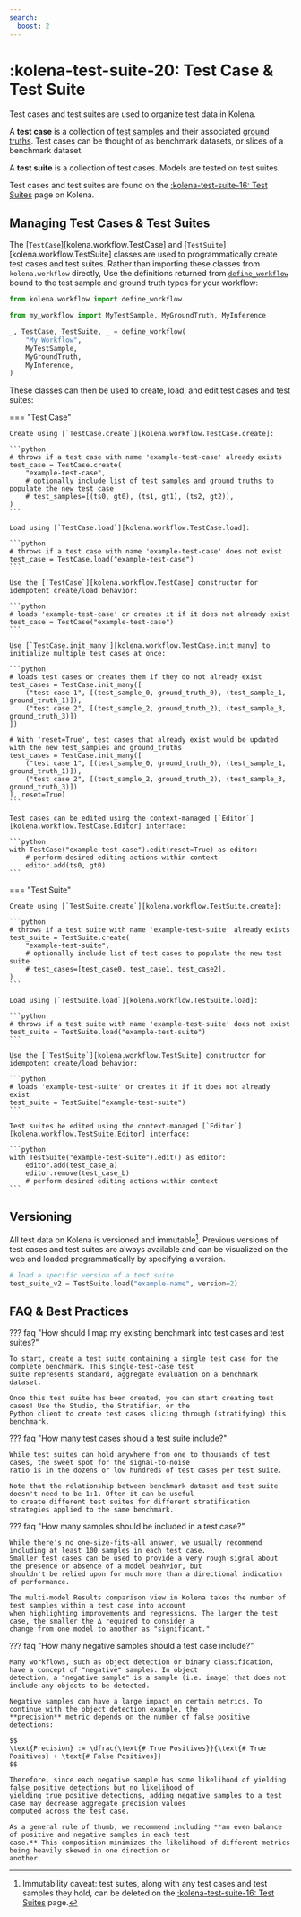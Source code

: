 ```yaml
---
search:
  boost: 2
---
```


# :kolena-test-suite-20: Test Case & Test Suite

Test cases and test suites are used to organize test data in Kolena.

A **test case** is a collection of [test samples](workflow.md#test-sample) and their associated
[ground truths](workflow.md#ground-truth). Test cases can be thought of as benchmark datasets, or slices of
a benchmark dataset.

A **test suite** is a collection of test cases. Models are tested on test suites.

Test cases and test suites are found on the [:kolena-test-suite-16: Test Suites](https://app.kolena.com/redirect/testing)
page on Kolena.

## Managing Test Cases & Test Suites

The [`TestCase`][kolena.workflow.TestCase] and [`TestSuite`][kolena.workflow.TestSuite] classes are used to
programmatically create test cases and test suites. Rather than importing these classes from `kolena.workflow` directly,
Use the definitions returned from [`define_workflow`](workflow.md#defining-a-workflow) bound to the test
sample and ground truth types for your workflow:

```python
from kolena.workflow import define_workflow

from my_workflow import MyTestSample, MyGroundTruth, MyInference

_, TestCase, TestSuite, _ = define_workflow(
    "My Workflow",
    MyTestSample,
    MyGroundTruth,
    MyInference,
)
```

These classes can then be used to create, load, and edit test cases and test suites:

=== "Test Case"

    Create using [`TestCase.create`][kolena.workflow.TestCase.create]:

    ```python
    # throws if a test case with name 'example-test-case' already exists
    test_case = TestCase.create(
        "example-test-case",
        # optionally include list of test samples and ground truths to populate the new test case
        # test_samples=[(ts0, gt0), (ts1, gt1), (ts2, gt2)],
    )
    ```

    Load using [`TestCase.load`][kolena.workflow.TestCase.load]:

    ```python
    # throws if a test case with name 'example-test-case' does not exist
    test_case = TestCase.load("example-test-case")
    ```

    Use the [`TestCase`][kolena.workflow.TestCase] constructor for idempotent create/load behavior:

    ```python
    # loads 'example-test-case' or creates it if it does not already exist
    test_case = TestCase("example-test-case")
    ```

    Use [`TestCase.init_many`][kolena.workflow.TestCase.init_many] to initialize multiple test cases at once:

    ```python
    # loads test cases or creates them if they do not already exist
    test_cases = TestCase.init_many([
        ("test case 1", [(test_sample_0, ground_truth_0), (test_sample_1, ground_truth_1)]),
        ("test case 2", [(test_sample_2, ground_truth_2), (test_sample_3, ground_truth_3)])
    ])

    # With 'reset=True', test cases that already exist would be updated with the new test_samples and ground_truths
    test_cases = TestCase.init_many([
        ("test case 1", [(test_sample_0, ground_truth_0), (test_sample_1, ground_truth_1)]),
        ("test case 2", [(test_sample_2, ground_truth_2), (test_sample_3, ground_truth_3)])
    ], reset=True)
    ```

    Test cases can be edited using the context-managed [`Editor`][kolena.workflow.TestCase.Editor] interface:

    ```python
    with TestCase("example-test-case").edit(reset=True) as editor:
        # perform desired editing actions within context
        editor.add(ts0, gt0)
    ```

=== "Test Suite"

    Create using [`TestSuite.create`][kolena.workflow.TestSuite.create]:

    ```python
    # throws if a test suite with name 'example-test-suite' already exists
    test_suite = TestSuite.create(
        "example-test-suite",
        # optionally include list of test cases to populate the new test suite
        # test_cases=[test_case0, test_case1, test_case2],
    )
    ```

    Load using [`TestSuite.load`][kolena.workflow.TestSuite.load]:

    ```python
    # throws if a test suite with name 'example-test-suite' does not exist
    test_suite = TestSuite.load("example-test-suite")
    ```

    Use the [`TestSuite`][kolena.workflow.TestSuite] constructor for idempotent create/load behavior:

    ```python
    # loads 'example-test-suite' or creates it if it does not already exist
    test_suite = TestSuite("example-test-suite")
    ```

    Test suites be edited using the context-managed [`Editor`][kolena.workflow.TestSuite.Editor] interface:

    ```python
    with TestSuite("example-test-suite").edit() as editor:
        editor.add(test_case_a)
        editor.remove(test_case_b)
        # perform desired editing actions within context
    ```

## Versioning

All test data on Kolena is versioned and immutable[^1]. Previous versions of test cases and test suites are always
available and can be visualized on the web and loaded programmatically by specifying a version.

[^1]: Immutability caveat: test suites, along with any test cases and test samples they hold, can be deleted on the
    [:kolena-test-suite-16: Test Suites](https://app.kolena.com/redirect/testing) page.

```python
# load a specific version of a test suite
test_suite_v2 = TestSuite.load("example-name", version=2)
```

## FAQ & Best Practices

??? faq "How should I map my existing benchmark into test cases and test suites?"

    To start, create a test suite containing a single test case for the complete benchmark. This single-test-case test
    suite represents standard, aggregate evaluation on a benchmark dataset.

    Once this test suite has been created, you can start creating test cases! Use the Studio, the Stratifier, or the
    Python client to create test cases slicing through (stratifying) this benchmark.

??? faq "How many test cases should a test suite include?"

    While test suites can hold anywhere from one to thousands of test cases, the sweet spot for the signal-to-noise
    ratio is in the dozens or low hundreds of test cases per test suite.

    Note that the relationship between benchmark dataset and test suite doesn't need to be 1:1. Often it can be useful
    to create different test suites for different stratification strategies applied to the same benchmark.

??? faq "How many samples should be included in a test case?"

    While there's no one-size-fits-all answer, we usually recommend including at least 100 samples in each test case.
    Smaller test cases can be used to provide a very rough signal about the presence or absence of a model beahvior, but
    shouldn't be relied upon for much more than a directional indication of performance.

    The multi-model Results comparison view in Kolena takes the number of test samples within a test case into account
    when highlighting improvements and regressions. The larger the test case, the smaller the ∆ required to consider a
    change from one model to another as "significant."

??? faq "How many negative samples should a test case include?"

    Many workflows, such as object detection or binary classification, have a concept of "negative" samples. In object
    detection, a "negative sample" is a sample (i.e. image) that does not include any objects to be detected.

    Negative samples can have a large impact on certain metrics. To continue with the object detection example, the
    **precision** metric depends on the number of false positive detections:

    $$
    \text{Precision} := \dfrac{\text{# True Positives}}{\text{# True Positives} + \text{# False Positives}}
    $$

    Therefore, since each negative sample has some likelihood of yielding false positive detections but no likelihood of
    yielding true positive detections, adding negative samples to a test case may decrease aggregate precision values
    computed across the test case.

    As a general rule of thumb, we recommend including **an even balance of positive and negative samples in each test
    case.** This composition minimizes the likelihood of different metrics being heavily skewed in one direction or
    another.
